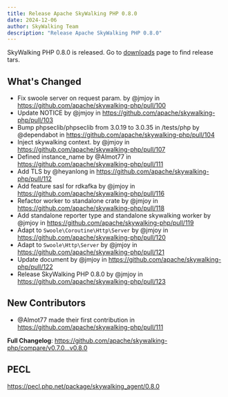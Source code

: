 ```yaml
---
title: Release Apache SkyWalking PHP 0.8.0
date: 2024-12-06
author: SkyWalking Team
description: "Release Apache SkyWalking PHP 0.8.0"
---
```


SkyWalking PHP 0.8.0 is released. Go to [downloads](https://skywalking.apache.org/downloads) page to find release tars.

## What's Changed
* Fix swoole server on request param. by @jmjoy in https://github.com/apache/skywalking-php/pull/100
* Update NOTICE by @jmjoy in https://github.com/apache/skywalking-php/pull/103
* Bump phpseclib/phpseclib from 3.0.19 to 3.0.35 in /tests/php by @dependabot in https://github.com/apache/skywalking-php/pull/104
* Inject skywalking context. by @jmjoy in https://github.com/apache/skywalking-php/pull/107
* Defined instance_name by @Almot77 in https://github.com/apache/skywalking-php/pull/111
* Add TLS by @heyanlong in https://github.com/apache/skywalking-php/pull/112
* Add feature sasl for rdkafka by @jmjoy in https://github.com/apache/skywalking-php/pull/116
* Refactor worker to standalone crate by @jmjoy in https://github.com/apache/skywalking-php/pull/118
* Add standalone reporter type and standalone skywalking worker by @jmjoy in https://github.com/apache/skywalking-php/pull/119
* Adapt to `Swoole\Coroutine\Http\Server` by @jmjoy in https://github.com/apache/skywalking-php/pull/120
* Adapt to `Swoole\Http\Server` by @jmjoy in https://github.com/apache/skywalking-php/pull/121
* Update document by @jmjoy in https://github.com/apache/skywalking-php/pull/122
* Release SkyWalking PHP 0.8.0 by @jmjoy in https://github.com/apache/skywalking-php/pull/123

## New Contributors
* @Almot77 made their first contribution in https://github.com/apache/skywalking-php/pull/111

**Full Changelog**: https://github.com/apache/skywalking-php/compare/v0.7.0...v0.8.0

## PECL
https://pecl.php.net/package/skywalking_agent/0.8.0
